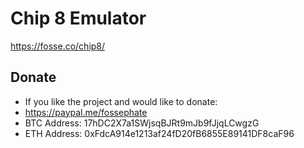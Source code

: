 # Chip 8 Emulator
https://fosse.co/chip8/

## Donate
  * If you like the project and would like to donate:
  * https://paypal.me/fossephate
  * BTC Address: 17hDC2X7a1SWjsqBJRt9mJb9fJjqLCwgzG
  * ETH Address: 0xFdcA914e1213af24fD20fB6855E89141DF8caF96
